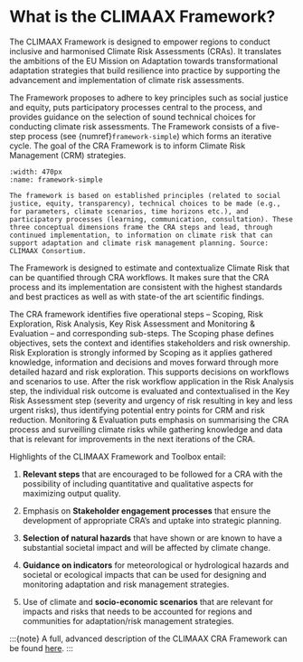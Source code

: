 # What is the CLIMAAX Framework?

The CLIMAAX Framework is designed to empower regions to conduct inclusive and harmonised Climate Risk Assessments (CRAs). It translates the ambitions of the EU Mission on Adaptation towards transformational adaptation strategies that build resilience into practice by supporting the advancement and implementation of climate risk assessments.

The Framework proposes to adhere to key principles such as social justice and equity, puts participatory processes central to the process, and provides guidance on the selection of sound technical choices for conducting climate risk assessments. The Framework consists of a five-step process (see {numref}`framework-simple`) which forms an iterative cycle. The goal of the CRA Framework is to inform Climate Risk Management (CRM) strategies.

```{figure} ../images/framework/il_framework_ToolboxSteps_FigA.png
:width: 470px
:name: framework-simple

The framework is based on established principles (related to social justice, equity, transparency), technical choices to be made (e.g., for parameters, climate scenarios, time horizons etc.), and participatory processes (learning, communication, consultation). These three conceptual dimensions frame the CRA steps and lead, through continued implementation, to information on climate risk that can support adaptation and climate risk management planning. Source: CLIMAAX Consortium.
```

The Framework is designed to estimate and contextualize Climate Risk that can be quantified through CRA workflows. It makes sure that the CRA process and its implementation are consistent with the highest standards and best practices as well as with state-of the art scientific findings.

The CRA framework identifies five operational steps – Scoping, Risk Exploration, Risk Analysis, Key Risk Assessment and Monitoring & Evaluation – and corresponding sub-steps. The Scoping phase defines objectives, sets the context and identifies stakeholders and risk ownership. Risk Exploration is strongly informed by Scoping as it applies gathered knowledge, information and decisions and moves forward through more detailed hazard and risk exploration. This supports decisions on workflows and scenarios to use.  After the risk workflow application in the Risk Analysis step, the individual risk outcome is evaluated and contextualised in the Key Risk Assessment step (severity and urgency of risk resulting in key and less urgent risks), thus identifying potential entry points for CRM and risk reduction. Monitoring & Evaluation puts emphasis on summarising the CRA process and surveilling climate risks while gathering knowledge and data that is relevant for improvements in the next iterations of the CRA.

Highlights of the CLIMAAX Framework and Toolbox entail:

1. **Relevant steps** that are encouraged to be followed for a CRA with the possibility of including quantitative and qualitative aspects for maximizing output quality.

2. Emphasis on **Stakeholder engagement processes** that ensure the development of appropriate CRA’s and uptake into strategic planning.

3. **Selection of natural hazards** that have shown or are known to have a substantial societal impact and will be affected by climate change.

4. **Guidance on indicators** for meteorological or hydrological hazards and societal or ecological impacts that can be used for designing and monitoring adaptation and risk management strategies.

5. Use of climate and **socio-economic scenarios** that are relevant for impacts and risks that needs to be accounted for regions and communities for adaptation/risk management strategies.

:::{note}
A full, advanced description of the CLIMAAX CRA Framework can be found [here](https://www.climaax.eu/wp-content/uploads/2024/07/CLIMAAX_D1.4.pdf).
:::
